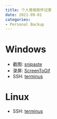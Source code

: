 ```yaml
---
title: 个人常用软件记录
date: 2021-09-01
categories:
- Personal Backup
---
```


# Windows
- 截图: [snipaste](https://zh.snipaste.com/)
- 录屏: [ScreenToGif](https://www.screentogif.com/)
- SSH: [terminus](https://termius.com/)

# Linux
- SSH: [terminus](https://termius.com/)
